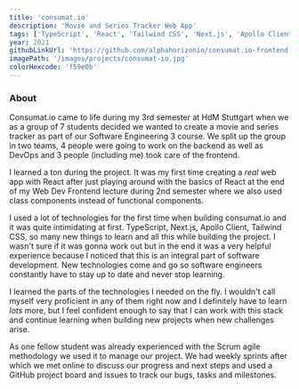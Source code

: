 ```yaml
---
title: 'consumat.io'
description: 'Movie and Series Tracker Web App'
tags: ['TypeScript', 'React', 'Tailwind CSS', 'Next.js', 'Apollo Client']
year: 2021
githubLinkUrl: 'https://github.com/alphahorizonio/consumat.io-frontend'
imagePath: '/images/projects/consumat-io.jpg'
colorHexcode: 'f59e0b'
---
```


### About

Consumat.io came to life during my 3rd semester at HdM Stuttgart when we as a group of 7 students decided we wanted to create a movie and series tracker as part of our Software Engineering 3 course. We split up the group in two teams, 4 people were going to work on the backend as well as DevOps and 3 people (including me) took care of the frontend.

I learned a ton during the project. It was my first time creating a *real* web app with React after just playing around with the basics of React at the end of my Web Dev Frontend lecture during 2nd semester where we also used class components instead of functional components.

I used a lot of technologies for the first time when building consumat.io and it was quite intimidating at first. TypeScript, Next.js, Apollo Client, Tailwind CSS, so many new things to learn and all this while building the project. I wasn't sure if it was gonna work out but in the end it was a very helpful experience because I noticed that this is an integral part of software development. New technologies come and go so software engineers constantly have to stay up to date and never stop learning.

I learned the parts of the technologies I needed on the fly. I wouldn't call myself very proficient in any of them right now and I definitely have to learn *lots* more, but I feel confident enough to say that I can work with this stack and continue learning when building new projects when new challenges arise.

As one fellow student was already experienced with the  Scrum agile methodology we used it to manage our project. We had weekly sprints after which we met online to discuss our progress and next steps and used a GitHub project board and issues to track our bugs, tasks and milestones.

